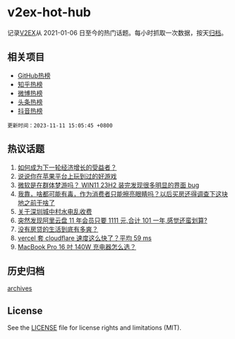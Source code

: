 # v2ex-hot-hub

 记录[V2EX](https://www.v2ex.com/)从 2021-01-06 日至今的热门话题。每小时抓取一次数据，按天[归档](archives)。
 
 ## 相关项目

- [GitHub热榜](https://github.com/lonnyzhang423/github-hot-hub)
- [知乎热榜](https://github.com/lonnyzhang423/zhihu-hot-hub)
- [微博热榜](https://github.com/lonnyzhang423/weibo-hot-hub)
- [头条热榜](https://github.com/lonnyzhang423/toutiao-hot-hub)
- [抖音热榜](https://github.com/lonnyzhang423/douyin-hot-hub)


 `更新时间：2023-11-11 15:05:45 +0800`

## 热议话题

1. [如何成为下一轮经济增长的受益者？](https://www.v2ex.com/t/990726)
1. [说说你在苹果平台上玩到过的好游戏](https://www.v2ex.com/t/990699)
1. [微软是在群体梦游吗？ WIN11 23H2 装完发现很多明显的界面 bug](https://www.v2ex.com/t/990711)
1. [我靠，啥都可能有毒，作为消费者只能擦亮眼睛吗？以后买房还得调查下这块地之前干啥了](https://www.v2ex.com/t/990854)
1. [关于深圳城中村水电乱收费](https://www.v2ex.com/t/990716)
1. [突然发现阿里云盘 11 年会员只要 1111 元,合计 101 一年,感觉还蛮划算?](https://www.v2ex.com/t/990893)
1. [没有房贷的生活到底有多爽？](https://www.v2ex.com/t/990781)
1. [vercel 套 cloudflare 速度这么快了？平均 59 ms](https://www.v2ex.com/t/990710)
1. [MacBook Pro 16 吋 140W 充电器怎么选？](https://www.v2ex.com/t/990869)

## 历史归档

[archives](archives)

## License

See the [LICENSE](LICENSE) file for license rights and limitations (MIT).
